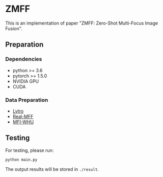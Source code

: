 # ZMFF

This is an implementation of paper "ZMFF: Zero-Shot Multi-Focus Image Fusion".

## Preparation

### Dependencies

- python >= 3.6
- pytorch >= 1.5.0
- NVIDIA GPU
- CUDA

### Data Preparation

- [Lytro](http://mansournejati.ece.iut.ac.ir/content/lytro-multi-focus-dataset)
- [Real-MFF](https://github.com/Zancelot/Real-MFF)
- [MFI-WHU](https://github.com/HaoZhang1018/MFI-WHU)

## Testing

For testing, please run:

```shell
python main.py
```

The output results will be stored in `./result`.


